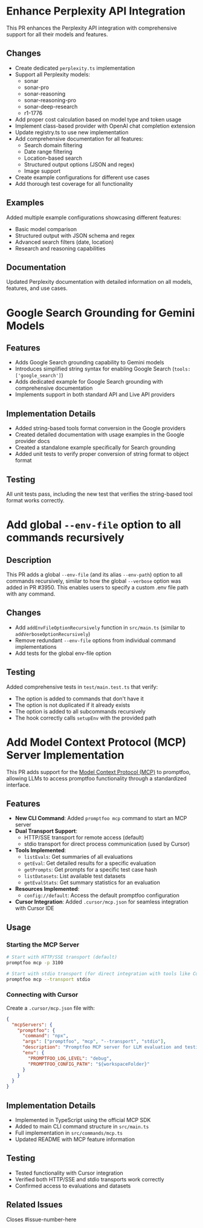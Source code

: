 # Enhance Perplexity API Integration

This PR enhances the Perplexity API integration with comprehensive support for all their models and features.

## Changes

- Create dedicated `perplexity.ts` implementation
- Support all Perplexity models:
  - sonar
  - sonar-pro
  - sonar-reasoning
  - sonar-reasoning-pro
  - sonar-deep-research
  - r1-1776
- Add proper cost calculation based on model type and token usage
- Implement class-based provider with OpenAI chat completion extension
- Update registry.ts to use new implementation
- Add comprehensive documentation for all features:
  - Search domain filtering
  - Date range filtering
  - Location-based search
  - Structured output options (JSON and regex)
  - Image support
- Create example configurations for different use cases
- Add thorough test coverage for all functionality

## Examples

Added multiple example configurations showcasing different features:

- Basic model comparison
- Structured output with JSON schema and regex
- Advanced search filters (date, location)
- Research and reasoning capabilities

## Documentation

Updated Perplexity documentation with detailed information on all models, features, and use cases.

# Google Search Grounding for Gemini Models

## Features

- Adds Google Search grounding capability to Gemini models
- Introduces simplified string syntax for enabling Google Search (`tools: ['google_search']`)
- Adds dedicated example for Google Search grounding with comprehensive documentation
- Implements support in both standard API and Live API providers

## Implementation Details

- Added string-based tools format conversion in the Google providers
- Created detailed documentation with usage examples in the Google provider docs
- Created a standalone example specifically for Search grounding
- Added unit tests to verify proper conversion of string format to object format

## Testing

All unit tests pass, including the new test that verifies the string-based tool format works correctly.

# Add global `--env-file` option to all commands recursively

## Description

This PR adds a global `--env-file` (and its alias `--env-path`) option to all commands recursively, similar to how the global `--verbose` option was added in PR #3950. This enables users to specify a custom .env file path with any command.

## Changes

- Add `addEnvFileOptionRecursively` function in `src/main.ts` (similar to `addVerboseOptionRecursively`)
- Remove redundant `--env-file` options from individual command implementations
- Add tests for the global env-file option

## Testing

Added comprehensive tests in `test/main.test.ts` that verify:

- The option is added to commands that don't have it
- The option is not duplicated if it already exists
- The option is added to all subcommands recursively
- The hook correctly calls `setupEnv` with the provided path

# Add Model Context Protocol (MCP) Server Implementation

This PR adds support for the [Model Context Protocol (MCP)](https://modelcontextprotocol.io/) to promptfoo, allowing LLMs to access promptfoo functionality through a standardized interface.

## Features

- **New CLI Command**: Added `promptfoo mcp` command to start an MCP server
- **Dual Transport Support**:
  - HTTP/SSE transport for remote access (default)
  - stdio transport for direct process communication (used by Cursor)
- **Tools Implemented**:
  - `listEvals`: Get summaries of all evaluations
  - `getEval`: Get detailed results for a specific evaluation
  - `getPrompts`: Get prompts for a specific test case hash
  - `listDatasets`: List available test datasets
  - `getEvalStats`: Get summary statistics for an evaluation
- **Resources Implemented**:
  - `config://default`: Access the default promptfoo configuration
- **Cursor Integration**: Added `.cursor/mcp.json` for seamless integration with Cursor IDE

## Usage

### Starting the MCP Server

```bash
# Start with HTTP/SSE transport (default)
promptfoo mcp -p 3100

# Start with stdio transport (for direct integration with tools like Cursor)
promptfoo mcp --transport stdio
```

### Connecting with Cursor

Create a `.cursor/mcp.json` file with:

```json
{
  "mcpServers": {
    "promptfoo": {
      "command": "npx",
      "args": ["promptfoo", "mcp", "--transport", "stdio"],
      "description": "Promptfoo MCP server for LLM evaluation and testing context",
      "env": {
        "PROMPTFOO_LOG_LEVEL": "debug",
        "PROMPTFOO_CONFIG_PATH": "${workspaceFolder}"
      }
    }
  }
}
```

## Implementation Details

- Implemented in TypeScript using the official MCP SDK
- Added to main CLI command structure in `src/main.ts`
- Full implementation in `src/commands/mcp.ts`
- Updated README with MCP feature information

## Testing

- Tested functionality with Cursor integration
- Verified both HTTP/SSE and stdio transports work correctly
- Confirmed access to evaluations and datasets

## Related Issues

<!-- Reference any related issues here -->

Closes #issue-number-here
